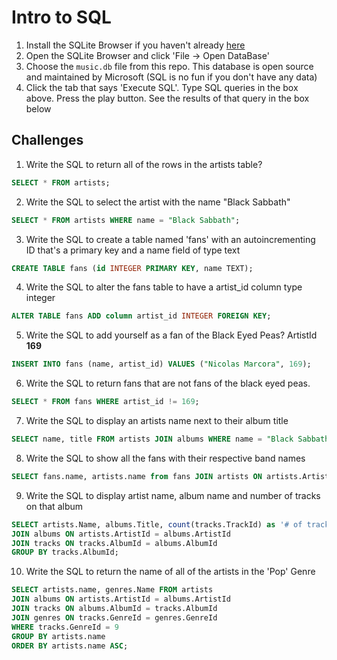 # Intro to SQL

1. Install the SQLite Browser if you haven't already [here](http://sqlitebrowser.org/)
2. Open the SQLite Browser and click 'File -> Open DataBase'
3. Choose the `music.db` file from this repo. This database is open source and maintained by Microsoft (SQL is no fun if you don't have any data)
4. Click the tab that says 'Execute SQL'. Type SQL queries in the box above. Press the play button. See the results of that query in the box below

## Challenges

1. Write the SQL to return all of the rows in the artists table?

```SQL
SELECT * FROM artists;
```

2. Write the SQL to select the artist with the name "Black Sabbath"

```SQL
SELECT * FROM artists WHERE name = "Black Sabbath";
```

3. Write the SQL to create a table named 'fans' with an autoincrementing ID that's a primary key and a name field of type text

```sql
CREATE TABLE fans (id INTEGER PRIMARY KEY, name TEXT);
```

4. Write the SQL to alter the fans table to have a artist_id column type integer

```sql
ALTER TABLE fans ADD column artist_id INTEGER FOREIGN KEY;
```

5. Write the SQL to add yourself as a fan of the Black Eyed Peas? ArtistId **169**

```sql
INSERT INTO fans (name, artist_id) VALUES ("Nicolas Marcora", 169);
```

6. Write the SQL to return fans that are not fans of the black eyed peas.

```sql
SELECT * FROM fans WHERE artist_id != 169;
```

7. Write the SQL to display an artists name next to their album title

```sql
SELECT name, title FROM artists JOIN albums WHERE name = "Black Sabbath" LIMIT 1;
```

8. Write the SQL to show all the fans with their respective band names

```sql
SELECT fans.name, artists.name from fans JOIN artists ON artists.ArtistId = fans.artist_id;
```

9. Write the SQL to display artist name, album name and number of tracks on that album

```sql
SELECT artists.Name, albums.Title, count(tracks.TrackId) as '# of tracks' FROM artists
JOIN albums ON artists.ArtistId = albums.ArtistId
JOIN tracks ON tracks.AlbumId = albums.AlbumId
GROUP BY tracks.AlbumId;
```

10. Write the SQL to return the name of all of the artists in the 'Pop' Genre

```sql
SELECT artists.name, genres.Name FROM artists
JOIN albums ON artists.ArtistId = albums.ArtistId
JOIN tracks ON albums.AlbumId = tracks.AlbumId
JOIN genres ON tracks.GenreId = genres.GenreId
WHERE tracks.GenreId = 9
GROUP BY artists.name
ORDER BY artists.name ASC;
```
